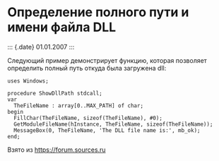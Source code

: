 Определение полного пути и имени файла DLL
==========================================

::: {.date}
01.01.2007
:::

Следующий пример демонстрирует функцию, которая позволяет определить
полный путь откуда была загружена dll:

    uses Windows;
     
    procedure ShowDllPath stdcall;
    var
      TheFileName : array[0..MAX_PATH] of char;
    begin
      FillChar(TheFileName, sizeof(TheFileName), #0);
      GetModuleFileName(hInstance, TheFileName, sizeof(TheFileName));
      MessageBox(0, TheFileName, 'The DLL file name is:', mb_ok);
    end;

Взято из <https://forum.sources.ru>
